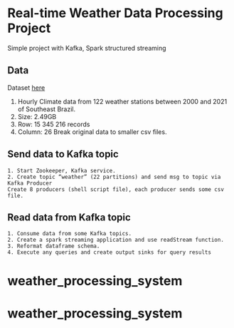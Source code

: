 # Real-time Weather Data Processing Project
Simple project with Kafka, Spark structured streaming

## Data
Dataset [here](https://www.kaggle.com/datasets/PROPPG-PPG/hourly-weather-surface-brazil-southeast-region?resource=download)
1. Hourly Climate data from 122 weather stations between 2000 and 2021 of Southeast Brazil.
2. Size: 2.49GB
3. Row: 15 345 216 records
4. Column: 26
Break original data to smaller csv files.



## Send data to Kafka topic

	1. Start Zookeeper, Kafka service.
	2. Create topic “weather” (22 partitions) and send msg to topic via Kafka Producer
    Create 8 producers (shell script file), each producer sends some csv file.

## Read data from Kafka topic 

	1. Consume data from some Kafka topics.
	2. Create a spark streaming application and use readStream function.
	3. Reformat dataframe schema.
    4. Execute any queries and create output sinks for query results

# weather_processing_system
# weather_processing_system
